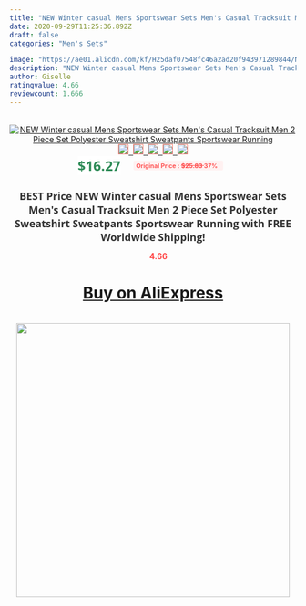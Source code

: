 ```yaml
---
title: "NEW Winter casual Mens Sportswear Sets Men's Casual Tracksuit Men 2 Piece Set Polyester Sweatshirt Sweatpants Sportswear Running"
date: 2020-09-29T11:25:36.892Z
draft: false
categories: "Men's Sets"

image: "https://ae01.alicdn.com/kf/H25daf07548fc46a2ad20f943971289844/NEW-Winter-casual-Mens-Sportswear-Sets-Men-s-Casual-Tracksuit-Men-2-Piece-Set-Polyester-Sweatshirt.jpg"
description: "NEW Winter casual Mens Sportswear Sets Men's Casual Tracksuit Men 2 Piece Set Polyester Sweatshirt Sweatpants Sportswear Running"
author: Giselle
ratingvalue: 4.66
reviewcount: 1.666
---
```

<br>
<div style="text-align: center;">
<a href="https://s.click.aliexpress.com/e/_AnNw6D" target="_blank" rel="nofollow noopener noreferrer"><img alt="NEW Winter casual Mens Sportswear Sets Men's Casual Tracksuit Men 2 Piece Set Polyester Sweatshirt Sweatpants Sportswear Running" class="magnifier-image" src="https://ae01.alicdn.com/kf/H25daf07548fc46a2ad20f943971289844/NEW-Winter-casual-Mens-Sportswear-Sets-Men-s-Casual-Tracksuit-Men-2-Piece-Set-Polyester-Sweatshirt.jpg_640x640.jpg">
<br>
<img style="border:1px solid salmon" src="https://ae01.alicdn.com/kf/H25daf07548fc46a2ad20f943971289844/NEW-Winter-casual-Mens-Sportswear-Sets-Men-s-Casual-Tracksuit-Men-2-Piece-Set-Polyester-Sweatshirt.jpg_120x120.jpg">&nbsp;&nbsp;<img style="border:1px solid salmon" src="https://ae01.alicdn.com/kf/H759a3bd877fd4f7995722942590867d9D/NEW-Winter-casual-Mens-Sportswear-Sets-Men-s-Casual-Tracksuit-Men-2-Piece-Set-Polyester-Sweatshirt.jpg_120x120.jpg">&nbsp;&nbsp;<img style="border:1px solid salmon" src="https://ae01.alicdn.com/kf/Hc77a7427bade46469bc6e52a6038f8f6w/NEW-Winter-casual-Mens-Sportswear-Sets-Men-s-Casual-Tracksuit-Men-2-Piece-Set-Polyester-Sweatshirt.jpg_120x120.jpg">&nbsp;&nbsp;<img style="border:1px solid salmon" src="https://ae01.alicdn.com/kf/Hb3d564e755f94efc9291d88508294e86x/NEW-Winter-casual-Mens-Sportswear-Sets-Men-s-Casual-Tracksuit-Men-2-Piece-Set-Polyester-Sweatshirt.jpg_120x120.jpg">&nbsp;&nbsp;<img style="border:1px solid salmon" src="https://ae01.alicdn.com/kf/H6d13b701178649b4863152aa4e2505afP/NEW-Winter-casual-Mens-Sportswear-Sets-Men-s-Casual-Tracksuit-Men-2-Piece-Set-Polyester-Sweatshirt.jpg_120x120.jpg"></a></div><br0>
<div style="text-align: center;"><span style="background-color: white; border: 0px; box-sizing: border-box; color: seagreen; display: inline-block; font-family: &quot;open sans&quot; , &quot;arial&quot; , &quot;helvetica&quot; , sans-serif , &quot;heiti&quot;; font-size: 24px; font-stretch: inherit; font-weight: 700; line-height: inherit; margin: 0px 10px 0px 0px; padding: 0px; vertical-align: middle;">$16.27 </span>
<span style="background: rgb(255 , 241 , 241); border-radius: 3px; border: 0px; box-sizing: border-box; color: #ff4747; display: inline-block; font-family: inherit; font-size: 12px; font-stretch: inherit; font-style: inherit; font-variant: inherit; font-weight: 600; line-height: inherit; margin: 0px; padding: 2px 5px; transform: scale(0.9); vertical-align: middle;">Original Price : <b style="text-decoration: line-through;">$25.83 </b> 37%&nbsp;&nbsp;</span></div>
<h1 style="color: #333333; display: inline-block; font-family: &quot;open sans&quot; , &quot;arial&quot; , &quot;helvetica&quot; , sans-serif , &quot;heiti&quot;; font-size: 18px; font-stretch: inherit; font-weight: 700; text-align: center;">BEST Price NEW Winter casual Mens Sportswear Sets Men's Casual Tracksuit Men 2 Piece Set Polyester Sweatshirt Sweatpants Sportswear Running with FREE Worldwide Shipping!</h1>
<div style="color: #ff4747; text-align: center;">
<img src="https://4.bp.blogspot.com/-M0ZcTcb-5uY/XleCXlxnR4I/AAAAAAAAAEc/OrjgMkXV1oMQFaCRZj5HQwOCBcu3w1FegCPcBGAYYCw/s1600/star.png" style="height: 15px;">&nbsp;<b>4.66</b></div>
<div class="button_cont" align="center"><a class="buynow_a" href="https://s.click.aliexpress.com/e/_AnNw6D" target="_blank" rel="nofollow noopener noreferrer"><H1>Buy on AliExpress</H1></a></div><br>
<div class="separator" style="clear: both; text-align: center;">
<img src="https://lh3.googleusercontent.com/-pTy5HemUv9M/XlePHvY0dAI/AAAAAAAAAE4/0nX5iRUoIWY8eMW9Dpxeirr157OZliDIgCLcBGAsYHQ/s1600/badge.gif" width="480">
</div>
